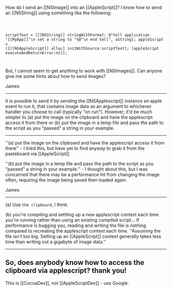 

How do I send an [[NSImage]] into an [[AppleScript]]? I know how to send an [[NSString]] using something like the following:

<code>

scriptText = [[[NSString]] stringWithFormat: @"tell application \"[[MyApp]]\"\n set a string to \"%@\"\n end tell", aString];
appleScript = [[[[NSAppleScript]] alloc] initWithSource:scriptText];
[appleScript executeAndReturnError:nil];

</code>

But, I cannot seem to get anything to work with [[NSImages]]. Can anyone give me some hints about how to send images?

James

----

It is possible to send it by sending the [[NSApplescript]] instance an apple event to run it, that contains image data as an argument to whichever handler you choose to call (typically "on run").  However, it'd be much simpler to (a) put the image on the clipboard and have the applescript access it from there or (b) put the image in a temp file and pass the path to the script as you "passed" a string in your example.

----

''(a) put the image on the clipboard and have the applescript access it from there'' - I tried this, but have yet to find anyway to grab it from the pasteboard via [[AppleScript]]

''(b) put the image in a temp file and pass the path to the script as you "passed" a string in your example.'' - I thought about this, but I was concerned that there may be a performance hit from changing the image often, requiring the image being saved then loaded again.

James

----

(a) Use <code>the clipboard</code>, I think.

(b) you're compiling and settting up a new applescript context each time you're running rather than using an existing compiled script... If performance is bugging you, reading and writing the file is nothing compared to recreating the applescript context each time. ''Assuming the file isn't too big. Setting up an [[AppleScript]] context generally takes less time than writing out a gigabyte of image data.''

----
So, does anybody know how to access the clipboard via applescript? thank you!
----
This is [[CocoaDev]], not [[AppleScriptDev]] - use Google.